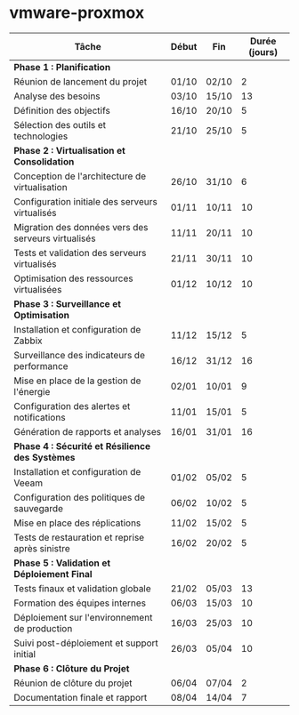 # vmware-proxmox

| Tâche                                      | Début  | Fin    | Durée (jours) |
|--------------------------------------------|--------|--------|----------------|
| **Phase 1 : Planification**                |        |        |                |
| Réunion de lancement du projet             | 01/10  | 02/10  | 2              |
| Analyse des besoins                        | 03/10  | 15/10  | 13             |
| Définition des objectifs     | 16/10  | 20/10  | 5              |
| Sélection des outils et technologies       | 21/10  | 25/10  | 5              |
| **Phase 2 : Virtualisation et Consolidation** |      |        |                |
| Conception de l'architecture de virtualisation | 26/10 | 31/10 | 6              |
| Configuration initiale des serveurs virtualisés | 01/11 | 10/11 | 10             |
| Migration des données vers des serveurs virtualisés | 11/11 | 20/11 | 10      |
| Tests et validation des serveurs virtualisés | 21/11 | 30/11 | 10             |
| Optimisation des ressources virtualisées   | 01/12  | 10/12  | 10             |
| **Phase 3 : Surveillance et Optimisation** |        |        |                |
| Installation et configuration de Zabbix    | 11/12  | 15/12  | 5              |
| Surveillance des indicateurs de performance| 16/12  | 31/12  | 16             |
| Mise en place de la gestion de l'énergie   | 02/01  | 10/01  | 9              |
| Configuration des alertes et notifications | 11/01  | 15/01  | 5              |
| Génération de rapports et analyses         | 16/01  | 31/01  | 16             |
| **Phase 4 : Sécurité et Résilience des Systèmes** | |        |                |
| Installation et configuration de Veeam     | 01/02  | 05/02  | 5              |
| Configuration des politiques de sauvegarde | 06/02  | 10/02  | 5              |
| Mise en place des réplications             | 11/02  | 15/02  | 5              |
| Tests de restauration et reprise après sinistre | 16/02 | 20/02 | 5              |
| **Phase 5 : Validation et Déploiement Final** |     |        |                |
| Tests finaux et validation globale         | 21/02  | 05/03  | 13             |
| Formation des équipes internes             | 06/03  | 15/03  | 10             |
| Déploiement sur l'environnement de production | 16/03 | 25/03 | 10             |
| Suivi post-déploiement et support initial  | 26/03  | 05/04  | 10             |
| **Phase 6 : Clôture du Projet**            |        |        |                |
| Réunion de clôture du projet               | 06/04  | 07/04  | 2              |
| Documentation finale et rapport            | 08/04  | 14/04  | 7              |


